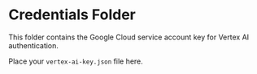 # Credentials Folder

This folder contains the Google Cloud service account key for Vertex AI authentication.

Place your `vertex-ai-key.json` file here.